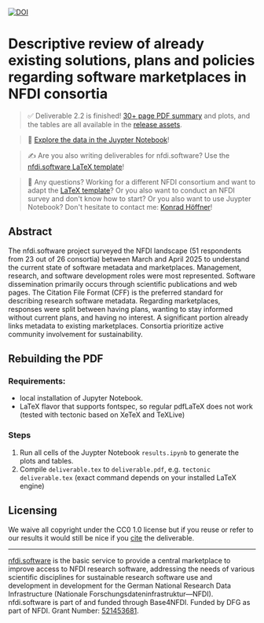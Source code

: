 [![DOI](https://zenodo.org/badge/957867644.svg)](https://zenodo.org/badge/latestdoi/957867644)

# Descriptive review of already existing solutions, plans and policies regarding software marketplaces in NFDI consortia

> ✅ Deliverable 2.2 is finished! [30+ page PDF summary](https://github.com/KonradHoeffner/softwaresurvey/releases/latest/download/deliverable.pdf) and plots, and the tables are all available in the [release assets](https://github.com/KonradHoeffner/softwaresurvey/releases).

> 🚀  [Explore the data in the Juypter Notebook](https://github.com/KonradHoeffner/softwaresurvey/blob/master/results.ipynb)!

> ✍️ Are you also writing deliverables for nfdi.software? Use the [nfdi.software LaTeX template](https://codebase.helmholtz.cloud/nfdi.software/latex)!

> 💬  Any questions?
> Working for a different NFDI consortium and want to adapt the [LaTeX template](https://codebase.helmholtz.cloud/nfdi.software/latex)?
> Or you also want to conduct an NFDI survey and don't know how to start?
> Or you also want to use Juypter Notebook? Don't hesitate to contact me: [Konrad Höffner](https://www.imise.uni-leipzig.de/Mitarbeiter/Konrad_Hoeffner)!



## Abstract

The nfdi.software project surveyed the NFDI landscape (51 respondents from 23 out of 26 consortia) between March and April 2025 to understand the current state of software metadata and marketplaces.
Management, research, and software development roles were most represented.
Software dissemination primarily occurs through scientific publications and web pages.
The Citation File Format (CFF) is the preferred standard for describing research software metadata.
Regarding marketplaces, responses were split between having plans, wanting to stay informed without current plans, and having no interest.
A significant portion already links metadata to existing marketplaces.
Consortia prioritize active community involvement for sustainability.

## Rebuilding the PDF

### Requirements:

* local installation of Jupyter Notebook.
* LaTeX flavor that supports fontspec, so regular pdfLaTeX does not work (tested with tectonic based on XeTeX and TeXLive)

### Steps

1. Run all cells of the Juypter Notebook `results.ipynb` to generate the plots and tables.
2. Compile `deliverable.tex` to `deliverable.pdf`, e.g. `tectonic deliverable.tex` (exact command depends on your installed LaTeX engine)

## Licensing

We waive all copyright under the CC0 1.0 license but if you reuse or refer to our results it would still be nice if you [cite](CITATION.cff) the deliverable.

---

[nfdi.software](https://nfdi.software) is the basic service to provide a central marketplace to improve access to NFDI research software, addressing the needs of various scientific disciplines for sustainable research software use and development in development for the German National Research Data Infrastructure (Nationale Forschungsdateninfrastruktur—NFDI).
nfdi.software is part of and funded through Base4NFDI.
Funded by DFG as part of NFDI.
Grant Number: [521453681](https://gepris.dfg.de/gepris/projekt/521466146?context=projekt&task=showDetail&id=521466146&).

